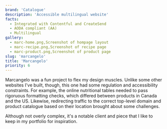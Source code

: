 ```yaml
---
brand: 'Catalogue'
description: 'Accessible multilingual website'
facts:
  - Integrated with Contentful and CreateSend
  - AODA compliant (AA)
  - Multilingual
gallery:
  - marc-home.png,Screenshot of hompage layout
  - marc-recipe.png,Screenshot of recipe page
  - marc-product.png,Screenshot of product page
slug: 'marcangelo'
title: 'Marcangelo'
priority: 6
---
```


Marcangelo was a fun project to flex my design muscles.
Unlike some other websites I've built, though, this one had
some regulation and accessibility constraints. For example,
the online nutritional tables needed to pass rigoruous
formatting checks, which differed between products in Canada
and the US. Likewise, redirecting traffic to the correct
top-level domain and product catalogue based on their
location brought about some challenges.

Although not overly complex, it's a notable client and piece
that I like to keep in my portfolio for inspiration.
